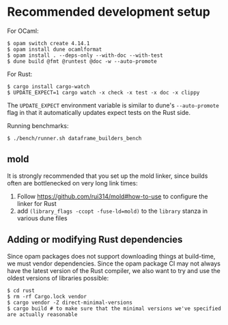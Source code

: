 # Recommended development setup

For OCaml:

```
$ opam switch create 4.14.1
$ opam install dune ocamlformat
$ opam install . --deps-only --with-doc --with-test
$ dune build @fmt @runtest @doc -w --auto-promote
```

For Rust:

```
$ cargo install cargo-watch
$ UPDATE_EXPECT=1 cargo watch -x check -x test -x doc -x clippy
```

The `UPDATE_EXPECT` environment variable is similar to dune's `--auto-promote`
flag in that it automatically updates expect tests on the Rust side.

Running benchmarks:

```
$ ./bench/runner.sh dataframe_builders_bench
```

## mold

It is strongly recommended that you set up the mold linker, since builds
often are bottlenecked on very long link times:

1. Follow https://github.com/rui314/mold#how-to-use to configure the linker for Rust
2. add `(library_flags -ccopt -fuse-ld=mold)` to the `library` stanza in various dune files

## Adding or modifying Rust dependencies

Since opam packages does not support downloading things at build-time, we must
vendor dependencies. Since the opam package CI may not always have the latest
version of the Rust compiler, we also want to try and use the oldest versions
of libraries possible:

```
$ cd rust
$ rm -rf Cargo.lock vendor
$ cargo vendor -Z direct-minimal-versions
$ cargo build # to make sure that the minimal versions we've specified are actually reasonable
```
